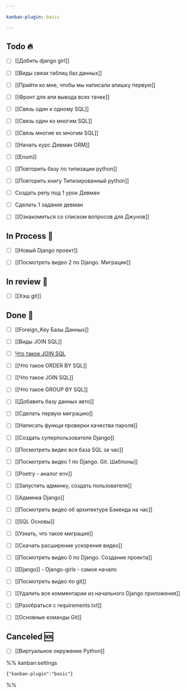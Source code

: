 ```yaml
---

kanban-plugin: basic

---
```


## Todo 🔥

- [ ] [[Добить django girl]]
- [ ] [[Виды связи таблиц баз данных]]
- [ ] [[Прийти ко мне, чтобы мы написали апишку первую]]
- [ ] [[Фронт для апи вывода всех тачек]]
- [ ] [[Связь один к одному SQL]]
- [ ] [[Связь один ко многим SQL]]
- [ ] [[Связь многие ко многим SQL]]
- [ ] [[Начать курс Девман ORM]]
- [ ] [[Enum]]
- [ ] [[Повторить базу по типизации python]]
- [ ] [[Повторить книгу Типизированный python]]
- [ ] Создать репу под 1 урок Девман
- [ ] Сделать 1 задание девман
- [ ] [[Ознакомиться со списком вопросов для Джунов]]


## In Process 🍉

- [ ] [[Новый Django проект]]
- [ ] [[Посмотреть видео 2 по Django. Миграции]]


## In review 🥇

- [ ] [[Хэш git]]


## Done 🤽

- [ ] [[Foreign_Key Базы Данных]]
- [ ] [[Виды JOIN SQL]]
- [ ] [Что такое JOIN SQL](%D0%A7%D1%82%D0%BE%20%D1%82%D0%B0%D0%BA%D0%BE%D0%B5%20JOIN%20SQL)
- [ ] [[Что такое ORDER BY SQL]]
- [ ] [[Что такое JOIN SQL]]
- [ ] [[Что такое GROUP BY SQL]]
- [ ] [[Добавить базу данных авто]]
- [ ] [[Сделать первую миграцию]]
- [ ] [[Написать функци проверки качества пароля]]
- [ ] [[Создать суперпользователя Django]]
- [ ] [[Посмотреть видео вся база SQL за час]]
- [ ] [[Посмотреть видео 1 по Django. Git. Шаблоны]]
- [ ] [[Poetry - аналог env]]
- [ ] [[Запустить админку, создать пользователя]]
- [ ] [[Админка Django]]
- [ ] [[Посмотреть видео об архитектуре Бэкенда на час]]
- [ ] [[SQL Основы]]
- [ ] [[Узнать, что такое миграция]]
- [ ] [[Скачать расширение ускорения видео]]
- [ ] [[Посмотреть видео 0 по Django. Создание проекта]]
- [ ] [[Django]] - Django-girls - самое начало
- [ ] [[Посмотреть видео по git]]
- [ ] [[Удалить все комментарии из начального Django приложения]]
- [ ] [[Разобраться с requirements.txt]]
- [ ] [[Основные команды Git]]


## Canceled 🆘

- [ ] [[Виртуальное окружение Python]]




%% kanban:settings
```
{"kanban-plugin":"basic"}
```
%%